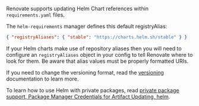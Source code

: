 Renovate supports updating Helm Chart references within `requirements.yaml` files.

The `helm-requirements` manager defines this default registryAlias:

```json
{ "registryAliases": { "stable": "https://charts.helm.sh/stable" } }
```

If your Helm charts make use of repository aliases then you will need to configure an `registryAliases` object in your config to tell Renovate where to look for them. Be aware that alias values must be properly formatted URIs.

If you need to change the versioning format, read the [versioning](../../versioning/index.md) documentation to learn more.

To learn how to use Helm with private packages, read [private package support, Package Manager Credentials for Artifact Updating, helm](../../../getting-started/private-packages.md#helm).
